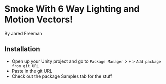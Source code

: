 # Smoke With 6 Way Lighting and Motion Vectors!
By Jared Freeman
## Installation
- Open up your Unity project and go to `Package Manager` > `+` > `Add package from git URL`
- Paste in the git URL
- Check out the package Samples tab for the stuff